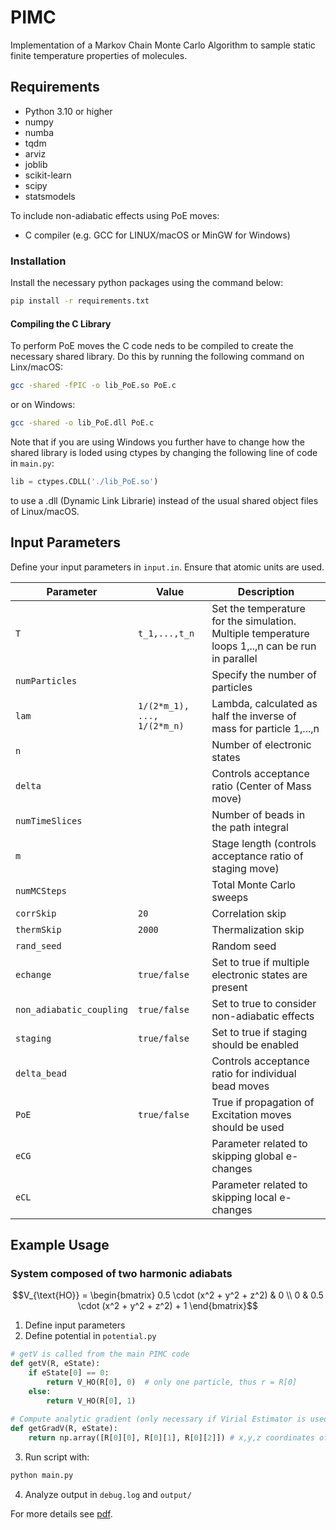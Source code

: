# PIMC
Implementation of a Markov Chain Monte Carlo Algorithm to sample static finite temperature properties of molecules.

## Requirements
- Python 3.10 or higher
- numpy
- numba
- tqdm
- arviz
- joblib
- scikit-learn
- scipy
- statsmodels

To include non-adiabatic effects using PoE moves:
- C compiler (e.g. GCC for LINUX/macOS or MinGW for Windows)

### Installation
Install the necessary python packages using the command below:

```bash
pip install -r requirements.txt
```

#### Compiling the C Library
To perform PoE moves the C code neds to be compiled to create the necessary shared library. Do this by running the following command on Linx/macOS:

```bash
gcc -shared -fPIC -o lib_PoE.so PoE.c
```

or on Windows:

```bash
gcc -shared -o lib_PoE.dll PoE.c
```

Note that if you are using Windows you further have to change how the shared library is loded using ctypes by changing the following line of code in `main.py`:

```python
lib = ctypes.CDLL('./lib_PoE.so')
```

to use a .dll (Dynamic Link Librarie) instead of the usual shared object files of Linux/macOS.

## Input Parameters
Define your input parameters in `input.in`. Ensure that atomic units are used.

| Parameter                 | Value              | Description                                                  |
|---------------------------|--------------------|--------------------------------------------------------------|
| `T`                       | `t_1,...,t_n`| Set the temperature for the simulation. Multiple temperature loops 1,..,n can be run in parallel            |
| `numParticles`            |          | Specify the number of particles                              |
| `lam`                     | `1/(2*m_1), ..., 1/(2*m_n)`     | Lambda, calculated as half the inverse of mass for particle 1,...,n     |
| `n`                       |          | Number of electronic states                                  |
| `delta`                   |           | Controls acceptance ratio (Center of Mass move)              |
| `numTimeSlices`           |          | Number of beads in the path integral                         |
| `m`                       |          | Stage length (controls acceptance ratio of staging move)     |
| `numMCSteps`              |          | Total Monte Carlo sweeps                                     |
| `corrSkip`                | `20`               | Correlation skip                                             |
| `thermSkip`               | `2000`             | Thermalization skip                                          |
| `rand_seed`               |            | Random seed                                                  |
| `echange`                 | `true/false`       | Set to true if multiple electronic states are present        |
| `non_adiabatic_coupling`  | `true/false`       | Set to true to consider non-adiabatic effects                |
| `staging`                 | `true/false`       | Set to true if staging should be enabled                     |
| `delta_bead`              |           | Controls acceptance ratio for individual bead moves          |
| `PoE`                     | `true/false`       | True if propagation of Excitation moves should be used       |
| `eCG`                     |         | Parameter related to skipping global e-changes              |
| `eCL`                     |         | Parameter related to skipping local e-changes               |

## Example Usage

### System composed of two harmonic adiabats

```math
V_{\text{HO}} = \begin{bmatrix} 0.5 \cdot (x^2 + y^2 + z^2) & 0 \\ 0 & 0.5 \cdot (x^2 + y^2 + z^2) + 1 \end{bmatrix}
```

1) Define input parameters
2) Define potential in `potential.py`

```python
# getV is called from the main PIMC code
def getV(R, eState):
	if eState[0] == 0:
		return V_HO(R[0], 0)  # only one particle, thus r = R[0]
	else:
		return V_HO(R[0], 1)
	
# Compute analytic gradient (only necessary if Virial Estimator is used)
def getGradV(R, eState):
	return np.array([R[0][0], R[0][1], R[0][2]]) # x,y,z coordinates of particle
```

3) Run script with: 
```bash
python main.py
```

4) Analyze output in `debug.log` and `output/`

For more details see [pdf](https://ulb-dok.uibk.ac.at/urn/urn:nbn:at:at-ubi:1-148622).
